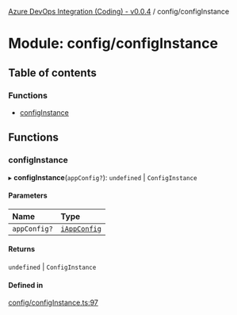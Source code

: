 [Azure DevOps Integration (Coding) - v0.0.4](../README.md) / config/configInstance

# Module: config/configInstance

## Table of contents

### Functions

- [configInstance](config_configInstance.md#configinstance)

## Functions

### configInstance

▸ **configInstance**(`appConfig?`): `undefined` \| `ConfigInstance`

#### Parameters

| Name | Type |
| :------ | :------ |
| `appConfig?` | [`iAppConfig`](../interfaces/config_iAppConfig.iAppConfig.md) |

#### Returns

`undefined` \| `ConfigInstance`

#### Defined in

[config/configInstance.ts:97](https://github.com/jeysgar1/azure-devops-api-kms/blob/65a7ab4/src/config/configInstance.ts#L97)
